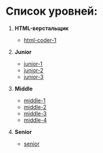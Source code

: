 # Список уровней:
1. **HTML-верстальщик**
    * [html-coder-1](./html-coder-1/README.md)

1. **Junior**
    * [junior-1](./junior-1/README.md)
    * [junior-2](./junior-2/README.md)
    * [junior-3](./junior-3/README.md)

1. **Middle**
    * [middle-1](./middle-1/README.md)
    * [middle-2](./middle-2/README.md)
    * [middle-3](./middle-3/README.md)
    * [middle-4](./middle-4/README.md)

1. **Senior**
    * [senior](./senior/README.md)
